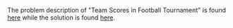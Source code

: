 The problem description of "Team Scores in Football Tournament" is found [here](https://leetcode.com/problems/team-scores-in-football-tournament/) while the solution is found [here](https://github.com/aurimas13/Solutions-To-Problems/blob/main/LeetCode/SQL%20Solutions/Team%20Scores%20in%20Football%20Tournament/football_tournament.sql).